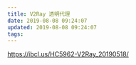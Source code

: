 ```yaml
---
title: V2Ray 透明代理
date: 2019-08-08 09:24:07
updated: 2019-08-08 09:24:07
tags:
---
```


https://ibcl.us/HC5962-V2Ray_20190518/

